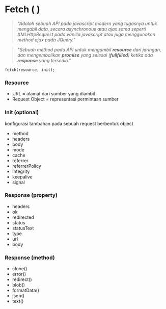 # Fetch ( )
>*"Adalah sebuah API pada javascript modern yang tugasnya untuk mengabil data, secara asynchronous atau ajax sama seperti XMLHttpRequest pada vanilla javascript atau juga menggunakan method ajax pada JQuery."*

>*"Sebuah method pada API untuk mengambil **resource** dari jaringan, dan mengembalikan **promise** yang selesai (**fullfilled**) ketika ada **response** yang tersedia."*

```
fetch(resource, init);
```
### Resource
* URL = alamat dari sumber yang diambil
* Request Object = representasi permintaan sumber

### Init (optional)
konfigurasi tambahan pada sebuah request berbentuk object
* method
* headers
* body
* mode
* cache
* referrer
* referrerPolicy
* integrity
* keepalive
* signal

### Response (property)
* headers
* ok
* redirected
* status
* statusText
* type
* url
* body
### Response (method)
* clone()
* error()
* redirect()
* blob()
* formatData()
* json()
* text()